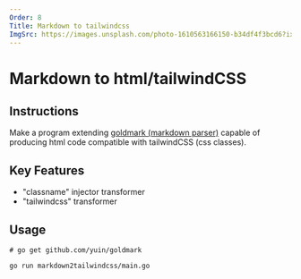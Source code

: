 ```yaml
---
Order: 8
Title: Markdown to tailwindcss
ImgSrc: https://images.unsplash.com/photo-1610563166150-b34df4f3bcd6?ixid=M3w2NjYzMTJ8MHwxfHJhbmRvbXx8fHx8fHx8fDE3MjkyNzkxOTh8&ixlib=rb-4.0.3
---
```


# Markdown to html/tailwindCSS

## Instructions

Make a program extending [goldmark (markdown parser)](https://github.com/yuin/goldmark)
capable of producing html code compatible with tailwindCSS 
(css classes).

## Key Features

- "classname" injector transformer
- "tailwindcss" transformer

## Usage

```shell
# go get github.com/yuin/goldmark

go run markdown2tailwindcss/main.go
```
